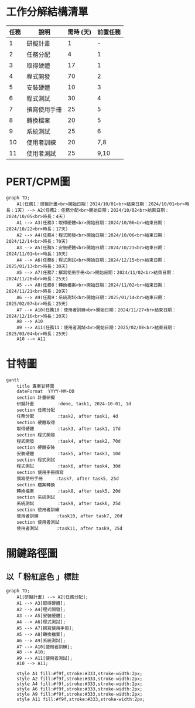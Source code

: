 # 工作分解結構清單
| 任務 | 說明        | 需時 (天) | 前置任務  |
| ---- | ----------- | --------- | --------- |
| 1    | 研擬計畫    | 1         | -         |
| 2    | 任務分配    | 4         | 1         |
| 3    | 取得硬體    | 17        | 1         |
| 4    | 程式開發    | 70        | 2         |
| 5    | 安裝硬體    | 10        | 3         |
| 6    | 程式測試    | 30        | 4         |
| 7    | 撰寫使用手冊| 25        | 5         |
| 8    | 轉換檔案    | 20        | 5         |
| 9    | 系統測試    | 25        | 6         |
| 10   | 使用者訓練  | 20        | 7,8       |
| 11   | 使用者測試  | 25        | 9,10      |


# PERT/CPM圖
```mermaid
graph TD;
    A1(任務1：研擬計畫<br>開始日期：2024/10/01<br>結束日期：2024/10/01<br>時長：1天) --> A2(任務2：任務分配<br>開始日期：2024/10/02<br>結束日期：2024/10/05<br>時長：4天)
    A1 --> A3(任務3：取得硬體<br>開始日期：2024/10/06<br>結束日期：2024/10/22<br>時長：17天)
    A2 --> A4(任務4：程式開發<br>開始日期：2024/10/06<br>結束日期：2024/12/14<br>時長：70天)
    A3 --> A5(任務5：安裝硬體<br>開始日期：2024/10/23<br>結束日期：2024/11/01<br>時長：10天)
    A4 --> A6(任務6：程式測試<br>開始日期：2024/12/15<br>結束日期：2025/01/13<br>時長：30天)
    A5 --> A7(任務7：撰寫使用手冊<br>開始日期：2024/11/02<br>結束日期：2024/11/26<br>時長：25天)
    A5 --> A8(任務8：轉換檔案<br>開始日期：2024/11/02<br>結束日期：2024/11/21<br>時長：20天)
    A6 --> A9(任務9：系統測試<br>開始日期：2025/01/14<br>結束日期：2025/02/07<br>時長：25天)
    A7 --> A10(任務10：使用者訓練<br>開始日期：2024/11/27<br>結束日期：2024/12/16<br>時長：20天)
    A8 --> A10
    A9 --> A11(任務11：使用者測試<br>開始日期：2025/02/08<br>結束日期：2025/03/04<br>時長：25天)
    A10 --> A11
```

# 甘特圖
```mermaid
gantt
    title 專案甘特圖
    dateFormat  YYYY-MM-DD
    section 計畫研擬
    研擬計畫         :done, task1, 2024-10-01, 1d
    section 任務分配
    任務分配         :task2, after task1, 4d
    section 硬體取得
    取得硬體         :task3, after task1, 17d
    section 程式開發
    程式開發         :task4, after task2, 70d
    section 硬體安裝
    安裝硬體         :task5, after task3, 10d
    section 程式測試
    程式測試         :task6, after task4, 30d
    section 使用手冊撰寫
    撰寫使用手冊     :task7, after task5, 25d
    section 檔案轉換
    轉換檔案         :task8, after task5, 20d
    section 系統測試
    系統測試         :task9, after task6, 25d
    section 使用者訓練
    使用者訓練       :task10, after task7, 20d
    section 使用者測試
    使用者測試       :task11, after task9, 25d
```

# 關鍵路徑圖
## 以「 粉紅底色 」標註 
```mermaid
graph TD;
    A1[研擬計畫] --> A2[任務分配];
    A1 --> A3[取得硬體];
    A2 --> A4[程式開發];
    A3 --> A5[安裝硬體];
    A4 --> A6[程式測試];
    A5 --> A7[撰寫使用手冊];
    A5 --> A8[轉換檔案];
    A6 --> A9[系統測試];
    A7 --> A10[使用者訓練];
    A8 --> A10;
    A9 --> A11[使用者測試];
    A10 --> A11;
    
    style A1 fill:#f9f,stroke:#333,stroke-width:2px;
    style A2 fill:#f9f,stroke:#333,stroke-width:2px;
    style A4 fill:#f9f,stroke:#333,stroke-width:2px;
    style A6 fill:#f9f,stroke:#333,stroke-width:2px;
    style A9 fill:#f9f,stroke:#333,stroke-width:2px;
    style A11 fill:#f9f,stroke:#333,stroke-width:2px;

